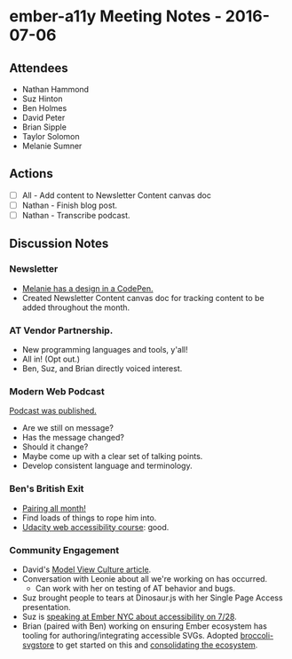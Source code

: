 # ember-a11y Meeting Notes - 2016-07-06

## Attendees

- Nathan Hammond
- Suz Hinton
- Ben Holmes
- David Peter
- Brian Sipple
- Taylor Solomon
- Melanie Sumner

## Actions

- [ ] All - Add content to Newsletter Content canvas doc
- [ ] Nathan - Finish blog post.
- [ ] Nathan - Transcribe podcast.

## Discussion Notes

### Newsletter
- [Melanie has a design in a CodePen.](http://codepen.io/melsumner/live/42b411db620c4987712e79356f09f97b)
- Created Newsletter Content canvas doc for tracking content to be added throughout the month.

### AT Vendor Partnership.
- New programming languages and tools, y'all!
- All in! (Opt out.)
- Ben, Suz, and Brian directly voiced interest.

### Modern Web Podcast

[Podcast was published.](http://modernweb.podbean.com/e/s02e07-accessibility-for-the-web-meet-these-dedicated-emberjs-community-members/)
  - Are we still on message?
  - Has the message changed?
  - Should it change?
  - Maybe come up with a clear set of talking points.
  - Develop consistent language and terminology.

### Ben's British Exit

- [Pairing all month!](http://pair.ember-a11y.com/)
- Find loads of things to rope him into.
- [Udacity web accessibility course](https://www.udacity.com/course/web-accessibility--ud891): good.

### Community Engagement

- David's [Model View Culture article](https://modelviewculture.com/pieces/building-accessibility-culture).
- Conversation with Leonie about all we're working on has occurred.
  - Can work with her on testing of AT behavior and bugs.
- Suz brought people to tears at Dinosaur.js with her Single Page Access presentation.
- Suz is [speaking at Ember NYC about accessibility on 7/28](http://www.meetup.com/EmberJS-NYC/events/232259891/).
- Brian (paired with Ben) working on ensuring Ember ecosystem has tooling for authoring/integrating accessible SVGs. Adopted [broccoli-svgstore](https://github.com/jmarquis/broccoli-svgstore) to get started on this and [consolidating the ecosystem](https://github.com/svgstore/svgstore/issues/1).
